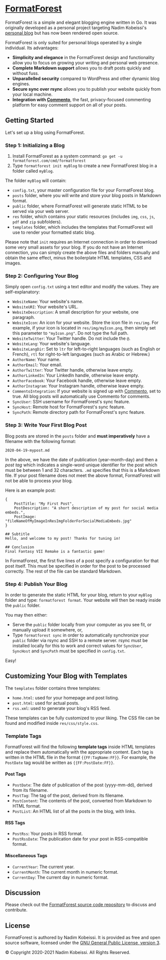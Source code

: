 <!---
# SPDX-FileCopyrightText: © 2020-2021 Nadim Kobeissi <nadim@nadim.computer>
# SPDX-License-Identifier: CC-BY-SA-4.0
-->

# [FormatForest](https://formatforest.com)

FormatForest is a simple and elegant blogging engine written in Go. It was originally developed as a personal project targeting Nadim Kobeissi's [personal blog](https://nadim.computer) but has now been rendered open source.

FormatForest is only suited for personal blogs operated by a single individual. Its advantages:

- **Simplicity and elegance** in the FormatForest design and functionality allow you to focus on growing your writing and personal web presence.
- **Complete Markdown support** allows you to draft posts quickly and without fuss.
- **Unparallelled security** compared to WordPress and other dynamic blog engines.
- **Secure sync over rsync** allows you to publish your website quickly from your local machine.
- **Integration with [Commento](https://commento.io/)**, the fast, privacy-focused commenting platform for easy comment support on all of your posts. 

## Getting Started
Let's set up a blog using FormatForest.

### Step 1: Initializing a Blog
1. Install FormatForest as a system command: `go get -u formatforest.com/cmd/formatforest`
2. Type `formatforest init myBlog` to create a new FormatForest blog in a folder called `myBlog`.

The folder `myBlog` will contain:

- `config.txt`, your master configuration file for your FormatForest blog.
- `posts` folder, where you will write and store your blog posts in Markdown format.
- `public` folder, where FormatForest will generate static HTML to be served via your web server.
- `res` folder, which contains your static resources (includes `img`, `css`, `js`, `pdf` and `zip` subfolders).
- `templates` folder, which includes the templates that FormatForest will use to render your formatted static blog.

Please note that `init` requires an Internet connection in order to download some very small assets for your blog. If you do not have an Internet connection, you can simply create the above files and folders manually and obtain the same effect, minus the boilerplate HTML templates, CSS and images.

### Step 2: Configuring Your Blog
Simply open `config.txt` using a text editor and modify the values. They are self-explanatory:

- `WebsiteName`: Your website's name.
- `WebsiteURI`: Your website's URL.
- `WebsiteDescription`: A small description for your website, one paragraph.
- `WebsiteIcon`: An icon for your website. Store the icon file in `res/img`. For example, if your icon is located in `res/img/myIcon.png`, then simply set this parameter to `"myIcon.png"`. Do not type the full path.
- `WebsiteTwitter`: Your Twitter handle. Do not include the `@`.
- `WebsiteLang`: Your website's language.
- `WebsiteLangDir`: Set to `ltr` for left-to-right languages (such as English or French), `rtl` for right-to-left languages (such as Arabic or Hebrew.)
- `AuthorName`: Your name.
- `AuthorEmail`: Your email.
- `AuthorTwitter`: Your Twitter handle, otherwise leave empty.
- `AuthorLinkedIn`: Your LinkedIn handle, otherwise leave empty.
- `AuthorFacebook`: Your Facebook handle, otherwise leave empty.
- `AuthorInstagram`: Your Instagram handle, otherwise leave empty.
- `CommentoIntegration`: If your website is signed up with [Commento](https://commento.io), set to true. All blog posts will automatically use Commento for comments.
- `SyncUser`: SSH username for FormatForest's sync feature.
- `SyncHost`: Remote host for FormatForest's sync feature.
- `SyncPath`: Remote directory path for FormatForest's sync feature.

### Step 3: Write Your First Blog Post
Blog posts are stored in the `posts` folder and **must imperatively** have a filename with the following format:
```
2020-04-19-mypost.md
```

In the above, we have the date of publication (year-month-day) and then a *post tag* which indicates a single-word unique identifier for the post which must be between 1 and 32 characters. `.md` specifies that this is a Markdown file. If your post filename does not meet the above format, FormatForest will not be able to process your blog.

Here is an example post:

```
{
	PostTitle: "My First Post",
	PostDescription: "A short description of my post for social media embeds.",
	PostImage: "fileNameOfMyImageInResImgFolderForSocialMediaEmbeds.jpg"
}

## Subtitle
Hello, and welcome to my post! Thanks for tuning in!

## Conclusion
Final Fantasy VII Remake is a fantastic game!
```

In FormatForest, the first five lines of a post specify a configuration for that post itself. This must be specified in order for the post to be processed correctly. The rest of the file can be standard Markdown.

### Step 4: Publish Your Blog
In order to generate the static HTML for your blog, return to your `myBlog` folder and type: `formatforest format`. Your website will then be ready inside the `public` folder.

You may then either:

- Serve the `public` folder locally from your computer as you see fit, or manually upload it somewhere, or,
- Type `formatforest sync` in order to automatically synchronize your `public` folder via rsync and SSH to a remote server. rsync must be installed locally for this to work and correct values for `SyncUser`, `SyncHost` and `SyncPath` must be specified in `config.txt`.

Easy!

## Customizing Your Blog with Templates
The `templates` folder contains three templates:

- `home.html`: used for your homepage and post listing.
- `post.html`: used for actual posts.
- `rss.xml`: used to generate your blog's RSS feed.

These templates can be fully customized to your liking. The CSS file can be found and modified inside `res/css/style.css`.

### Template Tags
FormatForest will find the following **template tags** inside HTML templates and replace them automatically with the appropriate content. Each tag is written in the HTML file in the format `{{FF:TagName:FF}}`. For example, the `PostDate` tag would be written as `{{FF:PostDate:FF}}`.

#### Post Tags
- `PostDate`: The date of publication of the post (yyyy-mm-dd), derived from its filename.
- `PostTag`: The tag of the post, derived from its filename.
- `PostContent`: The contents of the post, converted from Markdown to HTML format.
- `PostList`: An HTML list of all the posts in the blog, with links.

#### RSS Tags
- `PostRss`: Your posts in RSS format.
- `PostRssDate`: The publication date for your post in RSS-compatible format.

#### Miscellaneous Tags
- `CurrentYear`: The current year.
- `CurrentMonth`: The current month in numeric format.
- `CurrentDay`: The current day in numeric format.

## Discussion
Please check out the [FormatForest source code repository](https://gitlab.com/nadimk/formatforest) to discuss and contribute.

## License
FormatForest is authored by Nadim Kobeissi. It is provided as free and open source software, licensed under the [GNU General Public License, version 3](https://www.gnu.org/licenses/gpl-3.0.en.html).

© Copyright 2020-2021 Nadim Kobeissi. All Rights Reserved.